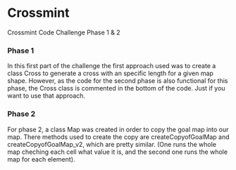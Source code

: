 # Crossmint
Crossmint Code Challenge Phase 1 &amp; 2

### Phase 1 
In this first part of the challenge the first approach used was to create a class Cross to generate a cross with an specific length for a given map shape. However, as the code for the second phase is also functional for this phase, the Cross class is commented in the bottom of the code. Just if you want to use that approach. 


### Phase 2
For phase 2, a class Map was created in order to copy the goal map into our map. There methods used to create the copy are createCopyofGoalMap and createCopyofGoalMap_v2, which are pretty similar. (One runs the whole map cheching each cell what value it is, and the second one runs the whole map for each element).
